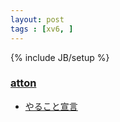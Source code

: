 ```yaml
---
layout: post
tags : [xv6, ]
---
```

{% include JB/setup %}

### [atton](https://twitter.com/_atton)

* [やること宣言](https://github.com/OkinawaDevOps/okinawadevops.github.com/issues/132)

